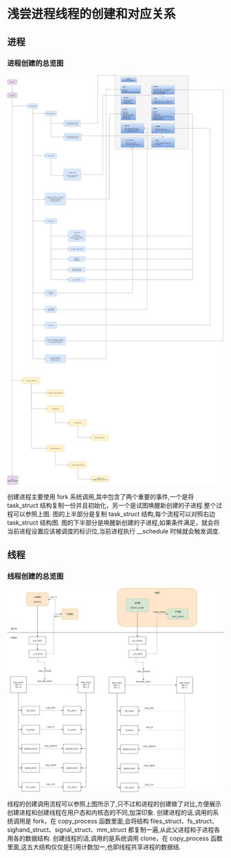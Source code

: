
# 浅尝进程线程的创建和对应关系

## **进程**

### 进程创建的总览图

![进程创建图解](../../media/Pictures/processe-create.jpg)

创建进程主要使用 fork 系统调用,其中包含了两个重要的事件,一个是将 task_struct 结构复制一份并且初始化，另一个是试图唤醒新创建的子进程.整个过程可以参照上图.
图的上半部分是复制 task_struct 结构,每个流程可以对照右边 task_struct 结构图.
图的下半部分是唤醒新创建的子进程,如果条件满足，就会将当前进程设置应该被调度的标识位,当前进程执行 __schedule 时候就会触发调度.

## **线程**

### 线程创建的总览图

![线程创建图解](../../media/Pictures/thread-creation.jpg)

线程的创建调用流程可以参照上图所示了,只不过和进程的创建做了对比,方便展示创建进程和创建线程在用户态和内核态的不同,加深印象.
创建进程的话,调用的系统调用是 fork，在 copy_process 函数里面,会将结构 files_struct、fs_struct、sighand_struct、signal_struct、mm_struct 都复制一遍,从此父进程和子进程各用各的数据结构.
创建线程的话,调用的是系统调用 clone，在 copy_process 函数里面,这五大结构仅仅是引用计数加一,也即线程共享进程的数据结.
